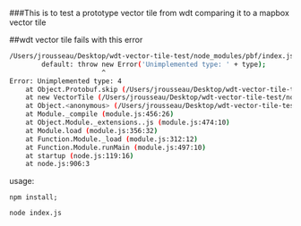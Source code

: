###This is to test a prototype vector tile from wdt comparing it to a mapbox vector tile

##wdt vector tile fails with this error

```bash
/Users/jrousseau/Desktop/wdt-vector-tile-test/node_modules/pbf/index.js:126
        default: throw new Error('Unimplemented type: ' + type);
                       ^
Error: Unimplemented type: 4
    at Object.Protobuf.skip (/Users/jrousseau/Desktop/wdt-vector-tile-test/node_modules/pbf/index.js:126:24)
    at new VectorTile (/Users/jrousseau/Desktop/wdt-vector-tile-test/node_modules/vector-tile/lib/vectortile.js:22:20)
    at Object.<anonymous> (/Users/jrousseau/Desktop/wdt-vector-tile-test/index.js:8:14)
    at Module._compile (module.js:456:26)
    at Object.Module._extensions..js (module.js:474:10)
    at Module.load (module.js:356:32)
    at Function.Module._load (module.js:312:12)
    at Function.Module.runMain (module.js:497:10)
    at startup (node.js:119:16)
    at node.js:906:3

```

usage:

`npm install;`

`node index.js`
